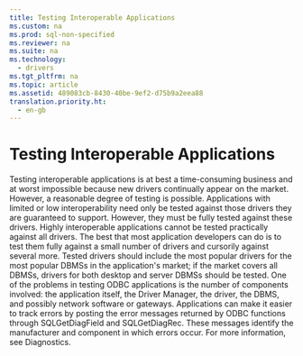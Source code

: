 ```yaml
---
title: Testing Interoperable Applications
ms.custom: na
ms.prod: sql-non-specified
ms.reviewer: na
ms.suite: na
ms.technology: 
  - drivers
ms.tgt_pltfrm: na
ms.topic: article
ms.assetid: 489083cb-8430-40be-9ef2-d75b9a2eea88
translation.priority.ht: 
  - en-gb
---
```

# Testing Interoperable Applications
<?xml version="1.0" encoding="utf-8"?>
<developerConceptualDocument xmlns="http://ddue.schemas.microsoft.com/authoring/2003/5" xmlns:xlink="http://www.w3.org/1999/xlink" xmlns:xsi="http://www.w3.org/2001/XMLSchema-instance" xsi:schemaLocation="http://ddue.schemas.microsoft.com/authoring/2003/5 http://dduestorage.blob.core.windows.net/ddueschema/developer.xsd">
  <introduction>
    <para>Testing interoperable applications is at best a time-consuming business and at worst impossible because new drivers continually appear on the market. However, a reasonable degree of testing is possible. Applications with limited or low interoperability need only be tested against those drivers they are guaranteed to support. However, they must be fully tested against these drivers.</para>
    <para>Highly interoperable applications cannot be tested practically against all drivers. The best that most application developers can do is to test them fully against a small number of drivers and cursorily against several more. Tested drivers should include the most popular drivers for the most popular DBMSs in the application's market; if the market covers all DBMSs, drivers for both desktop and server DBMSs should be tested.</para>
    <para>One of the problems in testing ODBC applications is the number of components involved: the application itself, the Driver Manager, the driver, the DBMS, and possibly network software or gateways. Applications can make it easier to track errors by posting the error messages returned by ODBC functions through <legacyBold>SQLGetDiagField</legacyBold> and <legacyBold>SQLGetDiagRec</legacyBold>. These messages identify the manufacturer and component in which errors occur. For more information, see <legacyLink xlink:href="450abd88-90a1-4fbc-b417-8efbdd8e1dea">Diagnostics</legacyLink>.</para>
  </introduction>
  <relatedTopics />
</developerConceptualDocument>